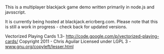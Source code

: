 This is a multiplayer blackjack game demo written primarily in node.js and javsscript.

It is currently being hosted at blackjack.ericrberg.com. Please note that this is still a work in progress - check back for updated versions.






Vectorized Playing Cards 1.3- http://code.google.com/p/vectorized-playing-cards/ 
Copyright 2011 - Chris Aguilar Licensed under LGPL 3 - www.gnu.org/copyleft/lesser.html

